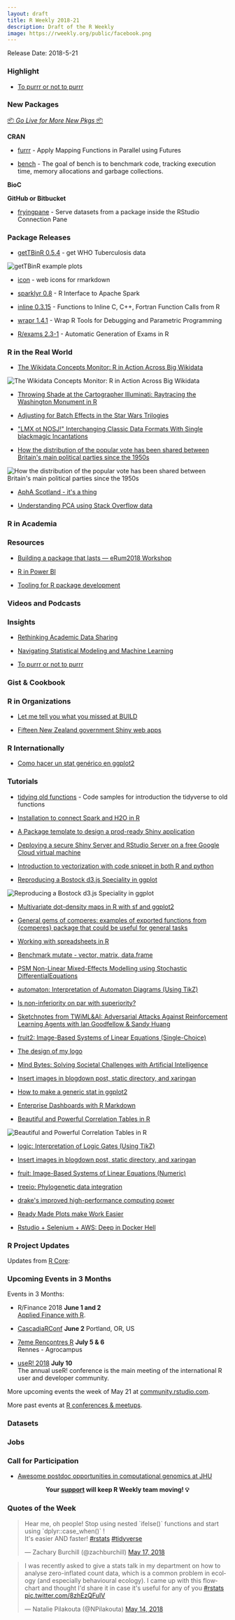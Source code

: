 ```yaml
---
layout: draft
title: R Weekly 2018-21
description: Draft of the R Weekly
image: https://rweekly.org/public/facebook.png
---
```


Release Date: 2018-5-21

###  Highlight

+ [To purrr or not to purrr](https://www.mango-solutions.com/blog/to-purrr-or-not-to-purrr)


###  New Packages

<p class="added-hostname"><a href="https://rweekly.org/live" target="_blank" class="externalLink">📦 <i>Go Live for More New Pkgs</i> 📦</a></p>

**CRAN**

+ [furrr](https://cran.r-project.org/web/packages/furrr/index.html) - Apply Mapping Functions in Parallel using Futures

+ [bench](http://bench.r-lib.org/) - The goal of bench is to benchmark code, tracking execution time, memory allocations and garbage collections.


**BioC**


**GitHub or Bitbucket**

+ [fryingpane](https://github.com/ColinFay/fryingpane) - Serve datasets from a package inside the RStudio Connection Pane

### Package Releases

+ [getTBinR 0.5.4](https://www.samabbott.co.uk/post/gettbinr-5-4/) - get WHO Tuberculosis data

![getTBinR example plots](https://raw.githubusercontent.com/rweekly/image/master/2018/binr-0821.png)

+ [icon](https://ropensci.org/technotes/2018/05/15/icon/) - web icons for rmarkdown

+ [sparklyr 0.8](https://blog.rstudio.com/2018/05/14/sparklyr-0-8/) - R Interface to Apache Spark

+ [inline 0.3.15](http://dirk.eddelbuettel.com/blog/2018/05/18#inline-0.3.15) - Functions to Inline C, C++, Fortran Function Calls from R

+ [wrapr 1.4.1](http://www.win-vector.com/blog/2018/05/wrapr-1-4-1-now-up-on-cran/) - Wrap R Tools for Debugging and Parametric Programming

+ [R/exams 2.3-1](http://www.R-exams.org/general/cran_release_231/) - Automatic Generation of Exams in R

### R in the Real World

+ [The Wikidata Concepts Monitor: R in Action Across Big Wikidata](https://commons.wikimedia.org/wiki/File:GMilovanovic_eRum2018.pdf)

![The Wikidata Concepts Monitor: R in Action Across Big Wikidata](https://raw.githubusercontent.com/rweekly/image/master/2018/wikidata.png)

+ [Throwing Shade at the Cartographer Illuminati: Raytracing the Washington Monument in R](http://www.tylermw.com/throwing-shade/)

+ [Adjusting for Batch Effects in the Star Wars Trilogies](https://erle.io/blog/adjusting-for-batch-effects-in-the-star-wars-trilogies/)

+ ["LMX ot NOSJ!" Interchanging Classic Data Formats With Single blackmagic Incantations](https://rud.is/b/2018/05/18/lmx-ot-nosj-interchanging-classic-data-formats-with-single-blackmagic-incantations/)

+ [How the distribution of the popular vote has been shared between Britain's main political parties since the 1950s](https://flother.is/2018/british-party-support/)

![How the distribution of the popular vote has been shared between Britain's main political parties since the 1950s](https://raw.githubusercontent.com/rweekly/image/master/2018/tory-labour-1955-2017%402x.png)

+ [AphA Scotland - it's a thing](https://www.johnmackintosh.com/2018-05-13-apha-scotland-it-s-a-thing/)

+ [Understanding PCA using Stack Overflow data](https://raw.githubusercontent.com/rweekly/image/master/2018/pc12.png)

###  R in Academia



###  Resources

+ [Building a package that lasts — eRum2018 Workshop](https://github.com/ColinFay/erum2018)

+ [R in Power BI](https://taraskaduk.com/talk/sql-sat-759-r-pbi/)

+ [Tooling for R package development](https://recology.info/2017/06/package-dev/)


###  Videos and Podcasts




### Insights

+ [Rethinking Academic Data Sharing](https://simplystatistics.org/2018/05/15/rethinking-academic-data-sharing/)

+ [Navigating Statistical Modeling and Machine Learning](http://fharrell.com/post/stat-ml2/)

+ [To purrr or not to purrr](https://www.mango-solutions.com/blog/to-purrr-or-not-to-purrr)

### Gist & Cookbook




###  R in Organizations

+ [Let me tell you what you missed at BUILD](http://blog.revolutionanalytics.com/2018/05/let-me-tell-you-what-you-missed-at-build.html)

+ [Fifteen New Zealand government Shiny web apps](http://freerangestats.info/blog/2018/05/13/nz-govt-shinyapps)

### R Internationally


+ [Como hacer un stat genérico en ggplot2](https://eliocamp.github.io/codigo-r/2018/05/como-hacer-un-stat-generico-en-ggplot2/)

###  Tutorials

+ [tidying old functions](http://data-chips.com/2018/05/11/tidying-old-functions/) - Code samples for introduction the tidyverse to old functions

+ [Installation to connect Spark and H2O in R](https://rtask.thinkr.fr/blog/installation-to-connect-spark-and-h2o-in-r/)

+ [A Package template to design a prod-ready Shiny application](https://rtask.thinkr.fr/blog/our-shiny-template-to-design-a-prod-ready-app/)

+ [Deploying a secure Shiny Server and RStudio Server on a free Google Cloud virtual machine](http://www.simoncoulombe.com/2018/05/07/protected_free_shiny/)


+ [Introduction to vectorization with code snippet in both R and python](http://enhancedatascience.com/2018/05/07/machine-learning-explained-vectorization-matrix-operations/)

+ [Reproducing a Bostock d3.js Speciality in ggplot](https://daranzolin.github.io//articles/2018-05/ages-ggplot)

![Reproducing a Bostock d3.js Speciality in ggplot](https://raw.githubusercontent.com/rweekly/image/master/2018/bostockage.png)

+ [Multivariate dot-density maps in R with sf and ggplot2](https://www.cultureofinsight.com/blog/2018/05/02/2018-04-08-multivariate-dot-density-maps-in-r-with-sf-ggplot2/)

+ [General gems of comperes: examples of exported functions from {comperes} package that could be useful for general tasks](http://www.questionflow.org/2018/05/17/general-gems-of-comeres/)

+ [Working with spreadsheets in R](https://luisdva.github.io/rstats/excel-trivia/)

+ [Benchmark mutate - vector, matrix, data.frame](https://coolbutuseless.github.io/2018/05/12/benchmark-mutate---vector-matrix-data.frame/)

+ [PSM Non-Linear Mixed-Effects Modelling using Stochastic DifferentialEquations](https://cran.r-project.org/package=PSM)

+ [automaton: Interpretation of Automaton Diagrams (Using TikZ)](http://www.R-exams.org/templates/automaton/)

+ [Is non-inferiority on par with superiority?](https://www.rdatagen.net/post/are-non-inferiority-trials-inferior/)

+ [Sketchnotes from TWiML&AI: Adversarial Attacks Against Reinforcement Learning Agents with Ian Goodfellow & Sandy Huang](https://shirinsplayground.netlify.com/2018/05/twimlai121/)

+ [fruit2: Image-Based Systems of Linear Equations (Single-Choice)](http://www.R-exams.org/templates/fruit2/)

+ [The design of my logo](https://mvaugoyeau.netlify.com/post/the-design-of-my-logo/)


+ [Mind Bytes: Solving Societal Challenges with Artificial Intelligence](http://blog.revolutionanalytics.com/2018/05/mind-bytes.html)

+ [Insert images in blogdown post, static directory, and xaringan](https://uncmbbtrivia.netlify.com/post/2018/05/17/insert-images-in-blogdown-post/)

+ [How to make a generic stat in ggplot2](https://eliocamp.github.io/codigo-r/2018/05/how-to-make-a-generic-stat-in-ggplot2/)

+ [Enterprise Dashboards with R Markdown](https://rviews.rstudio.com/2018/05/16/replacing-excel-reports-with-r-markdown-and-shiny/)

+ [Beautiful and Powerful Correlation Tables in R](https://neuropsychology.github.io/psycho.R//2018/05/18/correlation.html)

![Beautiful and Powerful Correlation Tables in R](https://raw.githubusercontent.com/rweekly/image/master/2018/tables-0821.png)

+ [logic: Interpretation of Logic Gates (Using TikZ)](http://www.R-exams.org/templates/logic/)

+ [Insert images in blogdown post, static directory, and xaringan](https://uncmbbtrivia.netlify.com/post/2018/05/17/insert-images-in-blogdown-post/)

+ [fruit: Image-Based Systems of Linear Equations (Numeric)](http://www.R-exams.org/templates/fruit/)

+ [treeio: Phylogenetic data integration](https://ropensci.org/blog/2018/05/17/treeio/)

+ [drake's improved high-performance computing power](https://ropensci.org/technotes/2018/05/18/drake-hpc/)

+ [Ready Made Plots make Work Easier](http://www.win-vector.com/blog/2018/05/ready-made-plots-make-work-easier/)

+ [Rstudio + Selenium + AWS: Deep in Docker Hell](https://www.daeconomist.com/post/2018-04-29-deep-in-docker-hell/)

<!--<div class="post-more-begin"></div><div class="post-more-end"></div>-->


###  R Project Updates

Updates from [R Core](http://developer.r-project.org/blosxom.cgi/R-devel/NEWS):




###  Upcoming Events in 3 Months

Events in 3 Months:

+ R/Finance 2018 **June 1 and 2** <br />
[Applied Finance with R](http://www.rinfinance.com).

+ [CascadiaRConf](https://cascadiarconf.com/) **June 2**
Portland, OR, US

+ [7eme Rencontres R](https://r2018-rennes.sciencesconf.org/)  **July 5 & 6** <br />
Rennes - Agrocampus

+ [useR! 2018](https://user2018.r-project.org/) **July 10** <br />
The annual useR! conference is the main meeting of the international R user and developer community.

<!--

+ [LatinR 2018](http://latin-r.com/) **Sept 4-5** <br />
Buenos Aires, Argentina.

-->

More upcoming events the week of May 21 at [community.rstudio.com](https://community.rstudio.com/t/upcoming-r-community-events-week-of-2018-05-21/8506).

More past events at [R conferences & meetups](https://conf.rweekly.org).



### Datasets




### Jobs




###  Call for Participation

+ [Awesome postdoc opportunities in computational genomics at JHU](https://simplystatistics.org/2018/05/17/awesome-postdoc-opportunities-in-computational-genomics-at-jhu/)


<p class="hide-support added-hostname support-rweekly" style="text-align: center;font-weight: bold;">Your <a class="non-visited externalLink" href="https://www.patreon.com/rweekly" onclick="pas(this)">support</a> will keep R Weekly team moving! 💡</p>

###  Quotes of the Week

<blockquote class="twitter-tweet" data-lang="en"><p lang="en" dir="ltr">Hear me, oh people! Stop using nested `ifelse()` functions and start using `dplyr::case_when()` !<br>It&#39;s easier AND faster! <a href="https://twitter.com/hashtag/rstats?src=hash&amp;ref_src=twsrc%5Etfw">#rstats</a> <a href="https://twitter.com/hashtag/tidyverse?src=hash&amp;ref_src=twsrc%5Etfw">#tidyverse</a></p>&mdash; Zachary Burchill (@zachburchill) <a href="https://twitter.com/zachburchill/status/997240069885964294?ref_src=twsrc%5Etfw">May 17, 2018</a></blockquote>

<blockquote class="twitter-tweet" data-lang="en"><p lang="en" dir="ltr">I was recently asked to give a stats talk in my department on how to analyse zero-inflated count data, which is a common problem in ecology (and especially behavioural ecology). I came up with this flowchart and thought I&#39;d share it in case it&#39;s useful for any of you <a href="https://twitter.com/hashtag/rstats?src=hash&amp;ref_src=twsrc%5Etfw">#rstats</a> <a href="https://t.co/8zhEzQFuIV">pic.twitter.com/8zhEzQFuIV</a></p>&mdash; Natalie Pilakouta (@NPilakouta) <a href="https://twitter.com/NPilakouta/status/995982320585920512?ref_src=twsrc%5Etfw">May 14, 2018</a></blockquote>

